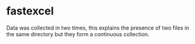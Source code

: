 # fastexcel

Data was collected in two times, this explains the presence of two files in the same directory but they form a continuous collection.